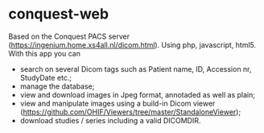 # conquest-web
Based on the Conquest PACS server (https://ingenium.home.xs4all.nl/dicom.html). 
Using php, javascript, html5. 
With this app you can
- search on several Dicom tags such as Patient name, ID, Accession nr, StudyDate etc.;
- manage the database;
- view and download images in Jpeg format, annotaded as well as plain;
- view and manipulate images using a build-in Dicom viewer (https://github.com/OHIF/Viewers/tree/master/StandaloneViewer);
- download studies / series including a valid DICOMDIR.

